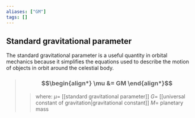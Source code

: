 ```yaml
---
aliases: ["GM"]
tags: []
---
```


## Standard gravitational parameter

The standard gravitational parameter is a useful quantity in orbital mechanics because it simplifies the equations used to describe the motion of objects in orbit around the celestial body.

> ### $$\begin{align*} \mu  &= GM  \end{align*}$$
>> where:
>> $\mu=$ [[standard gravitational parameter]]
>> $G=$ [[universal constant of gravitation|gravitational constant]]
>> $M=$ planetary mass
